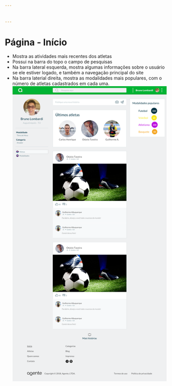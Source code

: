 ```yaml
---


---
```


<h1 id="página---início">Página - Início</h1>
<ul>
<li>Mostra as atividades mais recentes dos atletas</li>
<li>Possui na barra do topo o campo de pesquisas</li>
<li>Na barra lateral esquerda, mostra algumas informações sobre o usuário se ele estiver logado, e também a navegação principal do site</li>
<li>Na barra laterial direita, mostra as modalidades mais populares, com o número de atletas cadastrados em cada uma.
<img src="https://github.com/bruno-lombardi/doc-agente/raw/master/Home.png" alt="alt text" title="Página de Início"></li>
</ul>

